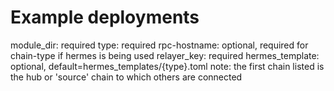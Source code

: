# Example deployments

module_dir: required
type: required
rpc-hostname: optional, required for chain-type if hermes is being used
relayer_key: required
hermes_template: optional, default=hermes_templates/{type}.toml
note: the first chain listed is the hub or 'source' chain to which others are connected